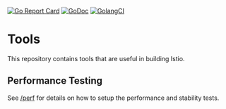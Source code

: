 [![Go Report Card](https://goreportcard.com/badge/github.com/istio/tools)](https://goreportcard.com/report/github.com/istio/tools)
[![GoDoc](https://godoc.org/github.com/istio/tools?status.svg)](https://godoc.org/github.com/istio/tools)
[![GolangCI](https://golangci.com/badges/github.com/istio/tools.svg)](https://golangci.com/r/github.com/istio/tools)

# Tools

This repository contains tools that are useful in building Istio.

## Performance Testing

See [/perf](/perf/README.md) for details on how to setup the performance and stability tests.
